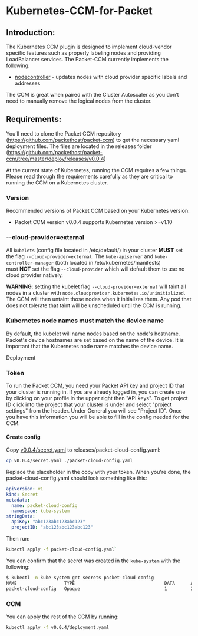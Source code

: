 # Kubernetes-CCM-for-Packet

## Introduction:


The Kubernetes CCM plugin is designed to implement cloud-vendor specific features such as properly labeling nodes and providing LoadBalancer services. The Packet-CCM currently implements the following:
* [nodecontroller](https://kubernetes.io/docs/concepts/architecture/cloud-controller/#node-controller) - updates nodes with cloud provider specific labels and addresses

The CCM is great when paired with the Cluster Autoscaler as you don’t need to manually remove the logical nodes from the cluster.

## Requirements:

You’ll need to clone the Packet CCM repository (https://github.com/packethost/packet-ccm) to get the necessary yaml deployment files. The files are located in the releases folder (https://github.com/packethost/packet-ccm/tree/master/deploy/releases/v0.0.4)

At the current state of Kubernetes, running the CCM requires a few things. Please read through the requirements carefully as they are critical to running the CCM on a Kubernetes cluster.

### Version
Recommended versions of Packet CCM based on your Kubernetes version:
* Packet CCM version v0.0.4 supports Kubernetes version >=v1.10

### --cloud-provider=external
All `kubelets` (config file located in /etc/default/) in your cluster **MUST** set the flag `--cloud-provider=external`. The `kube-apiserver` and `kube-controller-manager` (both located in /etc/kubernetes/manifests) must **NOT** set the flag `--cloud-provider` which will default them to use no cloud provider natively.

**WARNING**: setting the kubelet flag `--cloud-provider=external` will taint all nodes in a cluster with `node.cloudprovider.kubernetes.io/uninitialized`.
The CCM will then untaint those nodes when it initializes them.
Any pod that does not tolerate that taint will be unscheduled until the CCM is running.

### Kubernetes node names must match the device name
By default, the kubelet will name nodes based on the node's hostname.
Packet's device hostnames are set based on the name of the device.
It is important that the Kubernetes node name matches the device name.

Deployment

### Token
To run the Packet CCM, you need your Packet API key and project ID that your cluster is running in.
If you are already logged in, you can create one by clicking on your profile in the upper right then "API keys".
To get project ID click into the project that your cluster is under and select "project settings" from the header.
Under General you will see "Project ID". Once you have this information you will be able to fill in the config needed for the CCM.

#### Create config
Copy [v0.0.4/secret.yaml](v0.0.4/secret.yaml) to releases/packet-cloud-config.yaml:
```bash
cp v0.0.4/secret.yaml ./packet-cloud-config.yaml
```

Replace the placeholder in the copy with your token. When you're done, the packet-cloud-config.yaml should look something like this:
```yaml
apiVersion: v1
kind: Secret
metadata:
  name: packet-cloud-config
  namespace: kube-system
stringData:
  apiKey: "abc123abc123abc123"
  projectID: "abc123abc123abc123"
```

Then run:
```bash
kubectl apply -f packet-cloud-config.yaml`
```

You can confirm that the secret was created in the `kube-system` with the following:
```bash
$ kubectl -n kube-system get secrets packet-cloud-config
NAME                  TYPE                                  DATA      AGE
packet-cloud-config   Opaque                                1         2m
```

### CCM
You can apply the rest of the CCM by running:

```bash
kubectl apply -f v0.0.4/deployment.yaml
```
